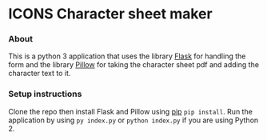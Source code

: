# ICONS Character sheet maker

### About
This is a python 3 application that uses the library [Flask](http://flask.pocoo.org/) for handling the form and the library [Pillow](https://pillow.readthedocs.io/en/stable/) for taking the character sheet pdf and adding the character text to it.

### Setup instructions
Clone the repo then install Flask and Pillow using [pip](https://pypi.org/project/pip/) `pip install`. Run the application by using `py index.py` or `python index.py` if you are using Python 2.
